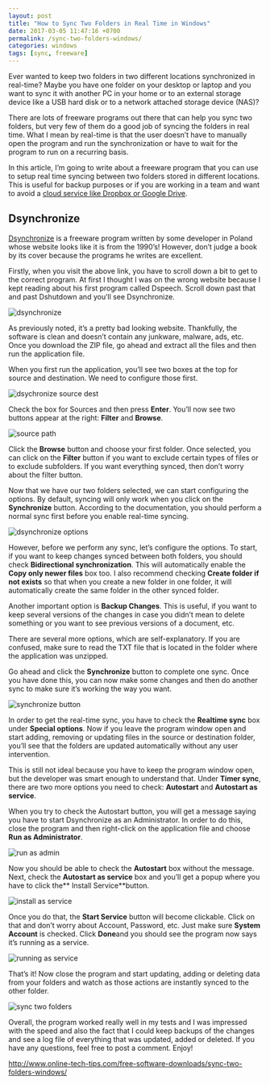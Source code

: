 ```yaml
---
layout: post
title: "How to Sync Two Folders in Real Time in Windows"
date: 2017-03-05 11:47:16 +0700
permalink: /sync-two-folders-windows/
categories: windows
tags: [sync, freeware]
---
```

Ever wanted to keep two folders in two different locations synchronized in real-time? Maybe you have one folder on your desktop or laptop and you want to sync it with another PC in your home or to an external storage device like a USB hard disk or to a network attached storage device (NAS)?

There are lots of freeware programs out there that can help you sync two folders, but very few of them do a good job of syncing the folders in real time. What I mean by real-time is that the user doesn’t have to manually open the program and run the synchronization or have to wait for the program to run on a recurring basis.

In this article, I’m going to write about a freeware program that you can use to setup real time syncing between two folders stored in different locations. This is useful for backup purposes or if you are working in a team and want to avoid a [cloud service like Dropbox or Google Drive](http://www.online-tech-tips.com/computer-tips/google-drive-vs-dropbox-vs-skydrive-vs-amazon-cloud-drive-vs-icloud/).

Dsynchronize
------------

[Dsynchronize](http://dimio.altervista.org/eng/) is a freeware program written by some developer in Poland whose website looks like it is from the 1990’s! However, don’t judge a book by its cover because the programs he writes are excellent.

Firstly, when you visit the above link, you have to scroll down a bit to get to the correct program. At first I thought I was on the wrong website because I kept reading about his first program called Dspeech. Scroll down past that and past Dshutdown and you’ll see Dsynchronize.

![dsynchronize](http://11986-presscdn-0-77.pagely.netdna-cdn.com/wp-content/uploads/2009/04/dsynchronize.jpg)

As previously noted, it’s a pretty bad looking website. Thankfully, the software is clean and doesn’t contain any junkware, malware, ads, etc. Once you download the ZIP file, go ahead and extract all the files and then run the application file.

When you first run the application, you’ll see two boxes at the top for source and destination. We need to configure those first.

![dsychronize source dest](http://11986-presscdn-0-77.pagely.netdna-cdn.com/wp-content/uploads/2009/04/dsychronize-source-dest.jpg)

Check the box for Sources and then press **Enter**. You’ll now see two buttons appear at the right: **Filter** and **Browse**.

![source path](http://11986-presscdn-0-77.pagely.netdna-cdn.com/wp-content/uploads/2009/04/source-path.jpg)

Click the **Browse** button and choose your first folder. Once selected, you can click on the **Filter** button if you want to exclude certain types of files or to exclude subfolders. If you want everything synced, then don’t worry about the filter button.

Now that we have our two folders selected, we can start configuring the options. By default, syncing will only work when you click on the **Synchronize** button. According to the documentation, you should perform a normal sync first before you enable real-time syncing.

![dsynchronize options](http://11986-presscdn-0-77.pagely.netdna-cdn.com/wp-content/uploads/2009/04/dsynchronize-options1.jpg)

However, before we perform any sync, let’s configure the options. To start, if you want to keep changes synced between both folders, you should check **Bidirectional synchronization**. This will automatically enable the **Copy only newer files** box too. I also recommend checking **Create folder if not exists** so that when you create a new folder in one folder, it will automatically create the same folder in the other synced folder.

Another important option is **Backup Changes**. This is useful, if you want to keep several versions of the changes in case you didn’t mean to delete something or you want to see previous versions of a document, etc.

There are several more options, which are self-explanatory. If you are confused, make sure to read the TXT file that is located in the folder where the application was unzipped.

Go ahead and click the **Synchronize** button to complete one sync. Once you have done this, you can now make some changes and then do another sync to make sure it’s working the way you want.

![synchronize button](http://11986-presscdn-0-77.pagely.netdna-cdn.com/wp-content/uploads/2009/04/synchronize-button.jpg)

In order to get the real-time sync, you have to check the **Realtime sync** box under **Special options**. Now if you leave the program window open and start adding, removing or updating files in the source or destination folder, you’ll see that the folders are updated automatically without any user intervention.

This is still not ideal because you have to keep the program window open, but the developer was smart enough to understand that. Under **Timer sync**, there are two more options you need to check: **Autostart** and **Autostart as service**.

When you try to check the Autostart button, you will get a message saying you have to start Dsynchronize as an Administrator. In order to do this, close the program and then right-click on the application file and choose **Run as Administrator**.

![run as admin](http://11986-presscdn-0-77.pagely.netdna-cdn.com/wp-content/uploads/2009/04/run-as-admin.jpg)

Now you should be able to check the **Autostart** box without the message. Next, check the **Autostart as service** box and you’ll get a popup where you have to click the** Install Service**button.

![install as service](http://11986-presscdn-0-77.pagely.netdna-cdn.com/wp-content/uploads/2009/04/install-as-service.jpg)

Once you do that, the **Start Service** button will become clickable. Click on that and don’t worry about Account, Password, etc. Just make sure **System Account** is checked. Click **Done**and you should see the program now says it’s running as a service.

![running as service](http://11986-presscdn-0-77.pagely.netdna-cdn.com/wp-content/uploads/2009/04/running-as-service.jpg)

That’s it! Now close the program and start updating, adding or deleting data from your folders and watch as those actions are instantly synced to the other folder.

![sync two folders](http://11986-presscdn-0-77.pagely.netdna-cdn.com/wp-content/uploads/2009/04/sync-two-folders.jpg)

Overall, the program worked really well in my tests and I was impressed with the speed and also the fact that I could keep backups of the changes and see a log file of everything that was updated, added or deleted. If you have any questions, feel free to post a comment. Enjoy!

http://www.online-tech-tips.com/free-software-downloads/sync-two-folders-windows/
